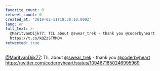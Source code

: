 ```yaml
---
favorite_count: 0
retweet_count: 0
created_at: "2019-02-11T18:30:10.000Z"
lang: en
full_text: >-
  @MaritvanDijk77: TIL about @swear_trek - thank you @coderbyheart
  https://t.co/kQZzSTMMO4
retweeted: true
---
```


[@MaritvanDijk77](https://twitter.com/MaritvanDijk77): TIL about
[@swear_trek](https://twitter.com/swear_trek) - thank you
[@coderbyheart](https://twitter.com/coderbyheart)
<https://twitter.com/coderbyheart/status/1094671850246995969>
